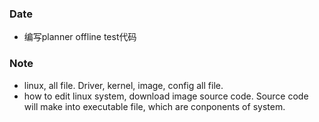 ### Date
- 编写planner offline test代码

### Note
- linux, all file. Driver, kernel, image, config all file.
- how to edit linux system, download image source code. Source code will make into executable file, which are conponents of system. 